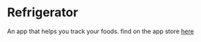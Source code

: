 # Refrigerator

An app that helps you track your foods. find on the app store [here](https://apps.apple.com/us/app/refrigerator-kitchen-manager/id1519358764)
